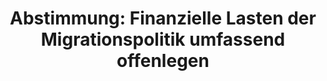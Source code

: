 ---
abstimmung:
  abstimmung: 2
  bundestagssitzung: 184
  datum: 9. Oktober 2020
  legislaturperiode: 19
categories:
- Todo
data:
- title: Abstimmungsergebnis 20201009_2-data.pdf
  url: /res/2021-btw/abstimmungsergebnisse/20201009_2-data.pdf
- title: Abstimmungsergebnis 20201009_2_xls-data.xlsx
  url: /res/2021-btw/abstimmungsergebnisse/20201009_2_xls-data.xlsx
- title: Abstimmungsergebnis 20201009_2_xls-data.csv
  url: /res/2021-btw/abstimmungsergebnisse/csv/20201009_2_xls-data.csv
documents:
- local: /res/2021-btw/drucksachen/23183.pdf
  title: Drucksache 19/23183
  url: https://dip21.bundestag.de/dip21/btd/19/231/1923183.pdf
ergebnis:
  AfD:
    enthaltung: 0
    gesamt: 89
    ja: 0
    nein: 70
    nichtabgegeben: 19
    ungueltig: 0
  Bündnis 90/Die Grünen:
    enthaltung: 0
    gesamt: 67
    ja: 56
    nein: 0
    nichtabgegeben: 11
    ungueltig: 0
  Die Linke:
    enthaltung: 0
    gesamt: 69
    ja: 51
    nein: 0
    nichtabgegeben: 18
    ungueltig: 0
  FDP:
    enthaltung: 0
    gesamt: 80
    ja: 62
    nein: 0
    nichtabgegeben: 18
    ungueltig: 0
  cdu/csu:
    enthaltung: 0
    gesamt: 246
    ja: 202
    nein: 1
    nichtabgegeben: 43
    ungueltig: 0
  file: 20201009_2_xls-data.xlsx
  fraktionslos:
    enthaltung: 0
    gesamt: 6
    ja: 1
    nein: 2
    nichtabgegeben: 3
    ungueltig: 0
  spd:
    enthaltung: 0
    gesamt: 152
    ja: 121
    nein: 0
    nichtabgegeben: 31
    ungueltig: 0
layout: abstimmung
links:
- title: Link zu bundestag.de
  url: https://www.bundestag.de/parlament/plenum/abstimmung/abstimmung?id=691
preview: 'Deutscher Bundestag


  184. Sitzung des Deutschen Bundestages

  am Freitag, 9. Oktober 2020


  Endgültiges Ergebnis der Namentlichen Abstimmung Nr. 2


  Beschlussempfehlung des Haushaltsausschusses (8. Ausschuss) zu dem Antrag der

  Abgeordneten Dr. Gottfried Curio, Dr. Bernd Baumann, Jochen Haug, weiterer Abgeordneter

  und der Fraktion der AfD

  Finanzielle Lasten der Migrationspolitik umfassend offenlegen

  - Drucksachen 19-16488 und 19/23183 -'
tags:
- Todo
title: 'Abstimmung: Finanzielle Lasten der Migrationspolitik umfassend offenlegen'
---